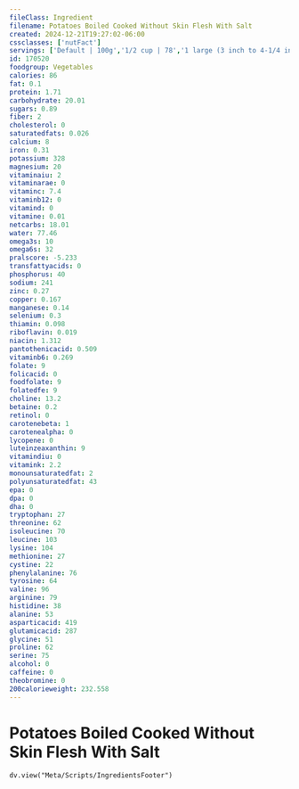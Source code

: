 ```yaml
---
fileClass: Ingredient
filename: Potatoes Boiled Cooked Without Skin Flesh With Salt
created: 2024-12-21T19:27:02-06:00
cssclasses: ['nutFact']
servings: ['Default | 100g','1/2 cup | 78','1 large (3 inch to 4-1/4 inch dia.) | 300','1 medium (2-1/4 inch to 2-1/4 inch dia.) | 167','1 small (1-3/4 inch to 2-1/2 inch dia.) | 125']
id: 170520
foodgroup: Vegetables
calories: 86
fat: 0.1
protein: 1.71
carbohydrate: 20.01
sugars: 0.89
fiber: 2
cholesterol: 0
saturatedfats: 0.026
calcium: 8
iron: 0.31
potassium: 328
magnesium: 20
vitaminaiu: 2
vitaminarae: 0
vitaminc: 7.4
vitaminb12: 0
vitamind: 0
vitamine: 0.01
netcarbs: 18.01
water: 77.46
omega3s: 10
omega6s: 32
pralscore: -5.233
transfattyacids: 0
phosphorus: 40
sodium: 241
zinc: 0.27
copper: 0.167
manganese: 0.14
selenium: 0.3
thiamin: 0.098
riboflavin: 0.019
niacin: 1.312
pantothenicacid: 0.509
vitaminb6: 0.269
folate: 9
folicacid: 0
foodfolate: 9
folatedfe: 9
choline: 13.2
betaine: 0.2
retinol: 0
carotenebeta: 1
carotenealpha: 0
lycopene: 0
luteinzeaxanthin: 9
vitamindiu: 0
vitamink: 2.2
monounsaturatedfat: 2
polyunsaturatedfat: 43
epa: 0
dpa: 0
dha: 0
tryptophan: 27
threonine: 62
isoleucine: 70
leucine: 103
lysine: 104
methionine: 27
cystine: 22
phenylalanine: 76
tyrosine: 64
valine: 96
arginine: 79
histidine: 38
alanine: 53
asparticacid: 419
glutamicacid: 287
glycine: 51
proline: 62
serine: 75
alcohol: 0
caffeine: 0
theobromine: 0
200calorieweight: 232.558
---
```


# Potatoes Boiled Cooked Without Skin Flesh With Salt

```dataviewjs
dv.view("Meta/Scripts/IngredientsFooter")
```